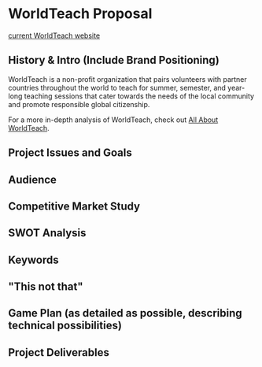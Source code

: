 # WorldTeach Proposal
[current WorldTeach website](http://www.worldteach.org/)

## History & Intro (Include Brand Positioning)
WorldTeach is a non-profit organization that pairs volunteers with partner countries throughout the world to teach for summer, semester, and year-long teaching sessions that cater towards the needs of the local community and promote responsible global citizenship.

For a more in-depth analysis of WorldTeach, check out [All About WorldTeach](https://github.com/cczapski/tiy_assignments/blob/master/final_project/research/all_about_worldteach.md).

## Project Issues and Goals

## Audience

## Competitive Market Study

## SWOT Analysis

## Keywords

## "This not that"

## Game Plan (as detailed as possible, describing technical possibilities)

## Project Deliverables